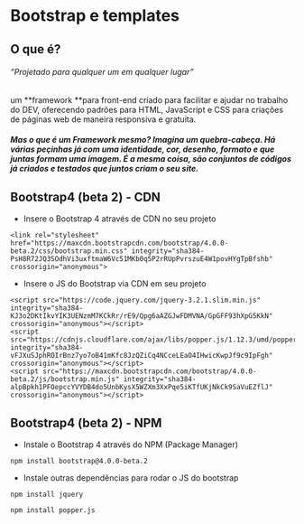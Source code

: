 # Bootstrap e templates

## O que é?

###### _“Projetado para qualquer um em qualquer lugar”_

um **framework **para front-end criado para facilitar e ajudar no trabalho do DEV, oferecendo padrões para HTML, JavaScript e CSS para criações de páginas web de maneira responsiva e gratuita.

##### Mas o que é um Framework mesmo? Imagina um quebra-cabeça. Há várias peçinhas já com uma identidade, cor, desenho, formato e que juntas formam uma imagem. É a mesma coisa, são conjuntos de códigos já criados e testados que juntos criam o seu site.

## Bootstrap4 \(beta 2\) - CDN

* Insere o Bootstrap 4 através de CDN no seu projeto

`<link rel="stylesheet" href="https://maxcdn.bootstrapcdn.com/bootstrap/4.0.0-beta.2/css/bootstrap.min.css" integrity="sha384-PsH8R72JQ3SOdhVi3uxftmaW6Vc51MKb0q5P2rRUpPvrszuE4W1povHYgTpBfshb" crossorigin="anonymous">`

* Insere o JS do Bootstrap via CDN em seu projeto

```
<script src="https://code.jquery.com/jquery-3.2.1.slim.min.js" integrity="sha384-KJ3o2DKtIkvYIK3UENzmM7KCkRr/rE9/Qpg6aAZGJwFDMVNA/GpGFF93hXpG5KkN" crossorigin="anonymous"></script>
<script src="https://cdnjs.cloudflare.com/ajax/libs/popper.js/1.12.3/umd/popper.min.js" integrity="sha384-vFJXuSJphROIrBnz7yo7oB41mKfc8JzQZiCq4NCceLEaO4IHwicKwpJf9c9IpFgh" crossorigin="anonymous"></script>
<script src="https://maxcdn.bootstrapcdn.com/bootstrap/4.0.0-beta.2/js/bootstrap.min.js" integrity="sha384-alpBpkh1PFOepccYVYDB4do5UnbKysX5WZXm3XxPqe5iKTfUKjNkCk9SaVuEZflJ" crossorigin="anonymous"></script>
```

## Bootstrap4 \(beta 2\) - NPM

* Instale o Bootstrap 4 através do NPM \(Package Manager\)

```
npm install bootstrap@4.0.0-beta.2
```

* Instale outras dependências para rodar o JS do bootstrap

```
npm install jquery

npm install popper.js
```



